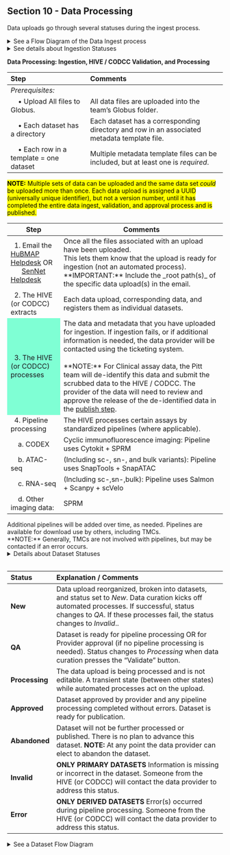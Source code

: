 ## Section 10 - Data Processing

Data uploads go through several statuses during the ingest process.

<details>
<summary>See a Flow Diagram of the Data Ingest process </summary>
  
#### Data Upload Flow Diagram 
![flow diagram](DataUploadFlow.png)

</details>
  
<details>
<summary>See details about Ingestion Statuses </summary>

### Ingestion Statuses 
These statuses display in the ingestion portal as a data set is processed.

| Status | Explanation / Comments |
|:---------------------|:----------------------------------------------------|
| **New** | Data upload registered; Globus upload directory created.  Data provider has uploaded data. After HIVE (or CODCC) validation, status changes to <em>Submitted </em>when the data provider hits the submit button on the upload. <strong>Prerequisite: </strong>Local validation of data by provider prior to data upload.|
| **Processing** |The data upload is being processed and is not editable. A transient state (between other states) while automated processes act on the upload.|
| **Valid** | Every data upload is reorganized into data sets. This is a semi-automated process. If the data upload is valid, data curation can kick off this process.|
| **Submitted** | Data upload submitted for validation and processing by the HIVE or CODCC. The data upload can be automatically or manually ingested. Status changes to _Processing_ when data curation presses the “Validate” button. |
| **Reorganized** | Data curation hits the “Reorganize” button to kick off automated processing that generates the data sets. The status of the upload changes to _Reorganized_ when this completes.|
| **Invalid** | The data upload did not pass HIVE (or CODCC) validation or a failure occurred during processing. Someone from the HIVE (or CODCC) will contact the data submitter to address this status. |
| **Error** | An (unspecified) error occurred during HIVE or CODCC processing. |
</details>

**Data Processing: Ingestion, HIVE / CODCC Validation, and Processing**

| Step | Comments |
|:---------------------|:----------------------------------------------------|
|_Prerequisites:_ | |
|&nbsp; &nbsp; • Upload All files to Globus. | All data files are uploaded into the team’s Globus folder. |
|&nbsp; &nbsp; • Each dataset has a directory | Each dataset has a corresponding directory and row in an associated metadata template file.|
|&nbsp; &nbsp; • Each row in a template = one dataset | Multiple metadata template files can be included, but at least one is _required_. |

<mark>**NOTE:** Multiple sets of data can be uploaded and the same data set _could_ be uploaded more than once. Each data upload is assigned a UUID (universally unique identifier), but not a version number, until it has completed the entire data ingest, validation, and approval process and is published.</mark>

<table class="highlight-blue">
<thead>
<tr><th>Step</th><th>Comments</th></tr>
</thead>
<tbody>
<tr>
<td>&nbsp; 1. Email the <a href="mailto:help@hubmapconsortium.org">HuBMAP Helpdesk</a> OR <br> &nbsp; &nbsp; &nbsp; <a href="mailto:help@sennetconsortium.org">SenNet Helpdesk</a></td>
<td>Once all the files associated with an upload have been uploaded. <br> This lets them know that the upload is ready for ingestion (not an automated process). <br> **IMPORTANT:** Include the _root path(s)_ of the specific data upload(s) in the email. </td>
</tr>
<tr>
<td>&nbsp; 2. The HIVE (or CODCC) extracts </td><td> Each data upload, corresponding data, and registers them as individual datasets. </td></tr>
<tr><td  style="background-color:aquamarine;">&nbsp; 3. The HIVE (or CODCC) processes </td><td> The data and metadata that you have uploaded for ingestion. If ingestion fails, or if additional information is needed, the data provider will be contacted using the ticketing system.<br /><br /> **NOTE:** For Clinical assay data, the Pitt team will de-identify this data and submit the scrubbed data to the HIVE / CODCC. The provider of the data will need to review and approve the release of the de-identified data in the <a href="#publication">publish step</a>.
</td></tr>
<tr>
<td>&nbsp; 4. Pipeline processing </td><td> The HIVE processes certain assays by standardized pipelines (where applicable). </td></tr>
<tr><td>&nbsp; &nbsp; a. CODEX </td><td> Cyclic immunofluorescence imaging: Pipeline uses Cytokit + SPRM </td></tr> 
<tr><td>&nbsp; &nbsp; b. ATAC-seq </td><td> (Including sc-, sn-, and bulk variants): Pipeline uses SnapTools + SnapATAC </td></tr>
<tr><td>&nbsp; &nbsp; c. RNA-seq </td><td> (Including sc-,sn-,bulk): Pipeline uses Salmon + Scanpy + scVelo </td></tr>
<tr>
<td>&nbsp; &nbsp; d. Other imaging data: </td><td> SPRM </td></tr>
<table>
Additional pipelines will be added over time, as needed. Pipelines are available for download use by others, including TMCs. <br> **NOTE:** Generally, TMCs are not involved with pipelines, but may be contacted if an error occurs.

<details>
<summary>Details about Dataset Statuses </summary>

### Dataset Statuses 

These statuses apply to datasets created from a data upload. Once a data upload has been reorganized into datasets, each dataset passes through the system, ideally progressing from New to QA to Approved.

| Status | Explanation / Comments |
|:---------------------|:----------------------------------------------------|
| **New** | Data upload reorganized, broken into datasets, and status set to _New_. Data curation kicks off automated processes. If successful, status changes to _QA_. If these processes fail, the status changes to _Invalid_..|
| **QA** | Dataset is ready for pipeline processing OR for Provider approval (if no pipeline processing is needed). Status changes to _Processing_ when data curation presses the “Validate” button.|
| **Processing** |The data upload is being processed and is not editable. A transient state (between other states) while automated processes act on the upload.|
| **Approved** | Dataset approved by provider and any pipeline processing completed without errors. Dataset is ready for publication.|
| **Abandoned** | Dataset will not be further processed or published. There is no plan to advance this dataset. **NOTE:** At any point the data provider can elect to abandon the dataset.|
| **Invalid** | **ONLY PRIMARY DATASETS** Information is missing or incorrect in the dataset. Someone from the HIVE (or CODCC) will contact the data provider to address this status. |
| **Error** |**ONLY DERIVED DATASETS** Error(s) occurred during pipeline processing. Someone from the HIVE (or CODCC) will contact the data provider to address this status. |
</details>

<details>
<summary>See a Dataset Flow Diagram </summary>
  
#### Dataset Flow Diagram 

![flow diagram](DatasetFlow.png)

</details>
